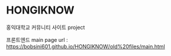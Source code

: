 # HONGIKNOW

홍익대학교 커뮤니티 사이트 project

프론트엔드 main page url : https://bobsini601.github.io/HONGIKNOW/old%20files/main.html
